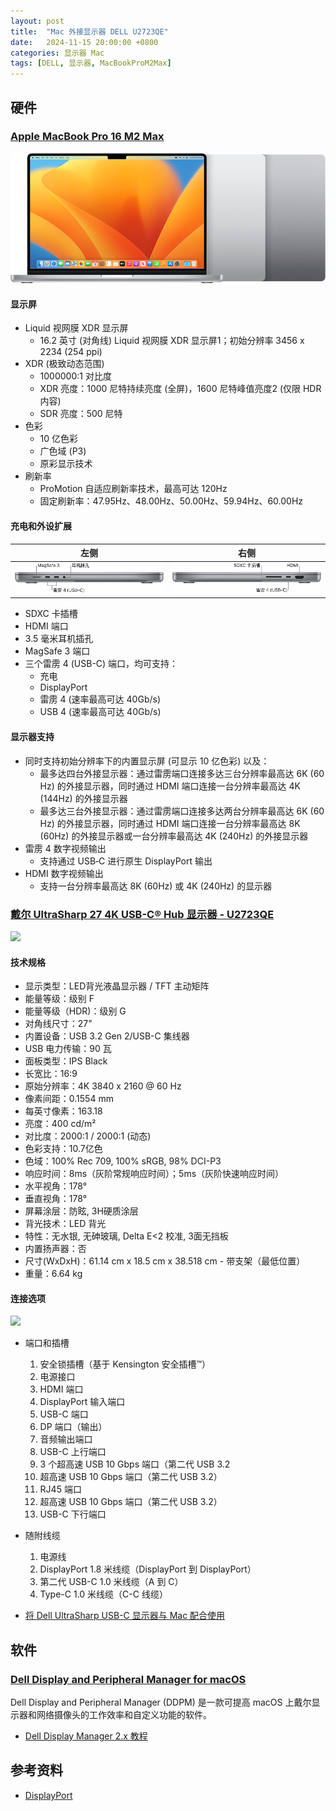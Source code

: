 ```yaml
---
layout: post
title:  "Mac 外接显示器 DELL U2723QE"
date:   2024-11-15 20:00:00 +0800
categories: 显示器 Mac
tags: [DELL, 显示器, MacBookProM2Max]
---
```


## 硬件

### [Apple MacBook Pro 16 M2 Max](https://support.apple.com/zh-cn/111838)

![](/images/2024/Displayer/111838_macbook-pro-2023-16in.png)

#### 显示屏
- Liquid 视网膜 XDR 显示屏
  - 16.2 英寸 (对角线) Liquid 视网膜 XDR 显示屏1；初始分辨率 3456 x 2234 (254 ppi)
- XDR (极致动态范围)
  - 1000000:1 对比度
  - XDR 亮度：1000 尼特持续亮度 (全屏)，1600 尼特峰值亮度2 (仅限 HDR 内容)
  - SDR 亮度：500 尼特
- 色彩
  - 10 亿色彩
  - 广色域 (P3)
  - 原彩显示技术
- 刷新率
  - ProMotion 自适应刷新率技术，最高可达 120Hz
  - 固定刷新率：47.95Hz、48.00Hz、50.00Hz、59.94Hz、60.00Hz

#### 充电和外设扩展

| 左侧 | 右侧 |
| :---: | :---: |
| ![左侧](/images/2024/Displayer/111340_sp889-portimage-1-cn.png) | ![右侧](/images/2024/Displayer/111340_sp889-portimage-2-cn.png) |

- SDXC 卡插槽
- HDMI 端口
- 3.5 毫米耳机插孔
- MagSafe 3 端口
- 三个雷雳 4 (USB-C) 端口，均可支持：
  - 充电
  - DisplayPort
  - 雷雳 4 (速率最高可达 40Gb/s)
  - USB 4 (速率最高可达 40Gb/s)

#### 显示器支持
- 同时支持初始分辨率下的内置显示屏 (可显示 10 亿色彩) 以及：
  - 最多达四台外接显示器：通过雷雳端口连接多达三台分辨率最高达 6K (60 Hz) 的外接显示器，同时通过 HDMI 端口连接一台分辨率最高达 4K (144Hz) 的外接显示器
  - 最多达三台外接显示器：通过雷雳端口连接多达两台分辨率最高达 6K (60 Hz) 的外接显示器，同时通过 HDMI 端口连接一台分辨率最高达 8K (60Hz) 的外接显示器或一台分辨率最高达 4K (240Hz) 的外接显示器
- 雷雳 4 数字视频输出
  - 支持通过 USB‑C 进行原生 DisplayPort 输出
- HDMI 数字视频输出
  - 支持一台分辨率最高达 8K (60Hz) 或 4K (240Hz) 的显示器

### [戴尔 UltraSharp 27 4K USB-C® Hub 显示器 - U2723QE](https://www.dell.com/zh-cn/shop/戴尔-ultrasharp-27-4k-usb-c-hub-显示器-u2723qe/apd/210-bdzj/戴尔显示器)

![](/images/2024/Displayer/monitor-u2723qe-pdp-module-5.psd.avif)

#### 技术规格
- 显示类型：LED背光液晶显示器 / TFT 主动矩阵
- 能量等级：级别 F
- 能量等级（HDR)：级别 G
- 对角线尺寸：27"
- 内置设备：USB 3.2 Gen 2/USB-C 集线器
- USB 电力传输：90 瓦
- 面板类型：IPS Black
- 长宽比：16:9
- 原始分辨率：4K 3840 x 2160 @ 60 Hz
- 像素间距：0.1554 mm
- 每英寸像素：163.18
- 亮度：400 cd/m²
- 对比度：2000:1 / 2000:1 (动态)
- 色彩支持：10.7亿色
- 色域：100% Rec 709, 100% sRGB, 98% DCI-P3
- 响应时间：8ms（灰阶常规响应时间）；5ms（灰阶快速响应时间）
- 水平视角：178°
- 垂直视角：178°
- 屏幕涂层：防眩, 3H硬质涂层
- 背光技术：LED 背光
- 特性：无水银, 无砷玻璃, Delta E<2 校准, 3面无挡板
- 内置扬声器：否
- 尺寸(WxDxH)：61.14 cm x 18.5 cm x 38.518 cm - 带支架（最低位置）
- 重量：6.64 kg

#### 连接选项
![](/images/2024/Displayer/monitor-u2723qe-pdp-module-8.psd.avif)

- 端口和插槽
  1. 安全锁插槽（基于 Kensington 安全插槽™）
  2. 电源接口
  3. HDMI 端口
  4. DisplayPort 输入端口
  5. USB-C 端口
  6. DP 端口（输出）
  7. 音频输出端口
  8. USB-C 上行端口
  9. 3 个超高速 USB 10 Gbps 端口（第二代 USB 3.2
  10. 超高速 USB 10 Gbps 端口（第二代 USB 3.2）
  11. RJ45 端口
  12. 超高速 USB 10 Gbps 端口（第二代 USB 3.2）
  13. USB-C 下行端口
- 随附线缆
  1. 电源线
  2. DisplayPort 1.8 米线缆（DisplayPort 到 DisplayPort）
  3. 第二代 USB-C 1.0 米线缆（A 到 C）
  4. Type-C 1.0 米线缆（C-C 线缆）

- [将 Dell UltraSharp USB-C 显示器与 Mac 配合使用](https://www.dell.com/support/kbdoc/zh-cn/000131273)


## 软件
### [Dell Display and Peripheral Manager for macOS](https://www.dell.com/support/kbdoc/zh-cn/000201067/dell-display-and-peripheral-manager-for-macos)

Dell Display and Peripheral Manager (DDPM) 是一款可提高 macOS 上戴尔显示器和网络摄像头的工作效率和自定义功能的软件。

- [Dell Display Manager 2.x 教程](https://www.dell.com/support/kbdoc/zh-cn/000201067/dell-display-and-peripheral-manager-for-macos)


## 参考资料
- [DisplayPort](https://zh.wikipedia.org/wiki/DisplayPort)
